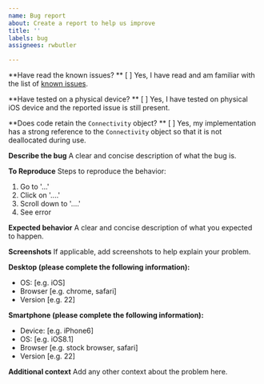 ```yaml
---
name: Bug report
about: Create a report to help us improve
title: ''
labels: bug
assignees: rwbutler

---
```


**Have read the known issues? **
[ ] Yes, I have read and am familiar with the list of [known issues](https://github.com/rwbutler/Connectivity#known-issues).

**Have tested on a physical device? **
[ ] Yes, I have tested on physical iOS device and the reported issue is still present.

**Does code retain the `Connectivity` object? **
[ ] Yes, my implementation has a strong reference to the `Connectivity` object so that it is not deallocated during use.

**Describe the bug**
A clear and concise description of what the bug is.

**To Reproduce**
Steps to reproduce the behavior:
1. Go to '...'
2. Click on '....'
3. Scroll down to '....'
4. See error

**Expected behavior**
A clear and concise description of what you expected to happen.

**Screenshots**
If applicable, add screenshots to help explain your problem.

**Desktop (please complete the following information):**
 - OS: [e.g. iOS]
 - Browser [e.g. chrome, safari]
 - Version [e.g. 22]

**Smartphone (please complete the following information):**
 - Device: [e.g. iPhone6]
 - OS: [e.g. iOS8.1]
 - Browser [e.g. stock browser, safari]
 - Version [e.g. 22]

**Additional context**
Add any other context about the problem here.
